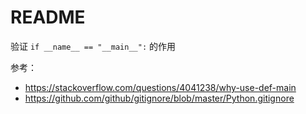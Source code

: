 README
====

验证 `if __name__ == "__main__":` 的作用

参考：

- <https://stackoverflow.com/questions/4041238/why-use-def-main>
- <https://github.com/github/gitignore/blob/master/Python.gitignore>
